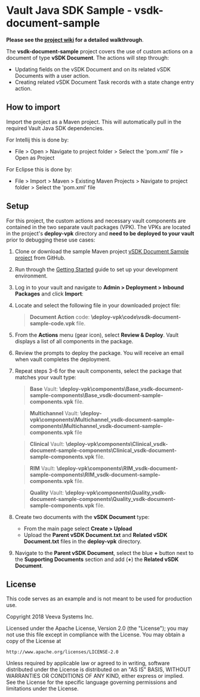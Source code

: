 # Vault Java SDK Sample - vsdk-document-sample

**Please see the [project wiki](https://github.com/veeva/vsdk-document-sample/wiki) for a detailed walkthrough**.

The **vsdk-document-sample** project covers the use of custom actions on a document of type **vSDK Document**. The actions will step through:

-   Updating fields on the vSDK Document and on its related vSDK Documents with a user action.
-   Creating related vSDK Document Task records with a state change entry action.

## How to import

Import the project as a Maven project. This will automatically pull in the required Vault Java SDK dependencies. 

For Intellij this is done by:
- File > Open > Navigate to project folder > Select the 'pom.xml' file > Open as Project

For Eclipse this is done by:
- File > Import > Maven > Existing Maven Projects > Navigate to project folder > Select the 'pom.xml' file


## Setup

For this project, the custom actions and necessary vault components are contained in the two separate vault packages (VPK). The VPKs are located in the project's **deploy-vpk** directory  and **need to be deployed to your vault** prior to debugging these use cases:

1.  Clone or download the sample Maven project [vSDK Document Sample project](https://github.com/veeva/vsdk-document-sample) from GitHub.
2.  Run through the [Getting Started](https://developer.veevavault.com/sdk/#Getting_Started) guide to set up your development environment.
3.  Log in to your vault and navigate to **Admin > Deployment > Inbound Packages** and click **Import**:
4.  Locate and select the following file in your downloaded project file:

    > **Document Action** code: **\deploy-vpk\code\vsdk-document-sample-code.vpk** file.
 
5.  From the **Actions** menu (gear icon), select **Review & Deploy**. Vault displays a list of all components in the package.   
6.  Review the prompts to deploy the package. You will receive an email when vault completes the deployment.
7.  Repeat steps 3-6 for the vault components, select the package that matches your vault type:

    > **Base** Vault: **\deploy-vpk\components\Base_vsdk-document-sample-components\Base_vsdk-document-sample-components.vpk** file.

    > **Multichannel** Vault: **\deploy-vpk\components\Multichannel_vsdk-document-sample-components\Multichannel_vsdk-document-sample-components.vpk** file
    
    > **Clinical** Vault: **\deploy-vpk\components\Clinical_vsdk-document-sample-components\Clinical_vsdk-document-sample-components.vpk** file.
    
    > **RIM** Vault: **\deploy-vpk\components\RIM_vsdk-document-sample-components\RIM_vsdk-document-sample-components.vpk** file.
    
    > **Quality** Vault: **\deploy-vpk\components\Quality_vsdk-document-sample-components\Quality_vsdk-document-sample-components.vpk** file.

8.  Create two documents with the  **vSDK Document** type:
    -   From the main page select  **Create > Upload**
    -   Upload the  **Parent vSDK Document.txt** and  **Related vSDK Document.txt**  files in the  **deploy-vpk**  directory.            
9.  Navigate to the  **Parent vSDK Document**, select the blue  **+**  button next to the  **Supporting Documents**  section and add (**+**) the  **Related vSDK Document**.  
	  
	     
	    
## License

This code serves as an example and is not meant to be used for production use.

Copyright 2018 Veeva Systems Inc.
 
Licensed under the Apache License, Version 2.0 (the "License");
you may not use this file except in compliance with the License.
You may obtain a copy of the License at
 
    http://www.apache.org/licenses/LICENSE-2.0

Unless required by applicable law or agreed to in writing, software
distributed under the License is distributed on an "AS IS" BASIS,
WITHOUT WARRANTIES OR CONDITIONS OF ANY KIND, either express or implied.
See the License for the specific language governing permissions and
limitations under the License.
  
